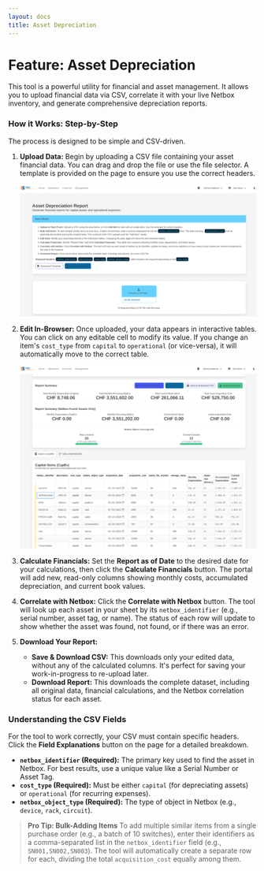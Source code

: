 ```yaml
---
layout: docs
title: Asset Depreciation
---
```

# Feature: Asset Depreciation

This tool is a powerful utility for financial and asset management. It allows you to upload financial data via CSV, correlate it with your live Netbox inventory, and generate comprehensive depreciation reports.

### How it Works: Step-by-Step

The process is designed to be simple and CSV-driven.

1.  **Upload Data:** Begin by uploading a CSV file containing your asset financial data. You can drag and drop the file or use the file selector. A template is provided on the page to ensure you use the correct headers.

    ![Screenshot: The CSV upload area on the Depreciation page.](./img/depreciation_csv.png)

2.  **Edit In-Browser:** Once uploaded, your data appears in interactive tables. You can click on any editable cell to modify its value. If you change an item's `cost_type` from `capital` to `operational` (or vice-versa), it will automatically move to the correct table.

    ![Screenshot: The in-browser table editor showing both Capital (CapEx) and Operational (OpEx) items.](./img/depreciation_edit.png)

3.  **Calculate Financials:** Set the **Report as of Date** to the desired date for your calculations, then click the **Calculate Financials** button. The portal will add new, read-only columns showing monthly costs, accumulated depreciation, and current book values.

4.  **Correlate with Netbox:** Click the **Correlate with Netbox** button. The tool will look up each asset in your sheet by its `netbox_identifier` (e.g., serial number, asset tag, or name). The status of each row will update to show whether the asset was found, not found, or if there was an error.

5.  **Download Your Report:**
    *   **Save & Download CSV:** This downloads only your edited data, without any of the calculated columns. It's perfect for saving your work-in-progress to re-upload later.
    *   **Download Report:** This downloads the complete dataset, including all original data, financial calculations, and the Netbox correlation status for each asset.

### Understanding the CSV Fields

For the tool to work correctly, your CSV must contain specific headers. Click the **Field Explanations** button on the page for a detailed breakdown.

*   **`netbox_identifier` (Required):** The primary key used to find the asset in Netbox. For best results, use a unique value like a Serial Number or Asset Tag.
*   **`cost_type` (Required):** Must be either `capital` (for depreciating assets) or `operational` (for recurring expenses).
*   **`netbox_object_type` (Required):** The type of object in Netbox (e.g., `device`, `rack`, `circuit`).

> **Pro Tip: Bulk-Adding Items**
> To add multiple similar items from a single purchase order (e.g., a batch of 10 switches), enter their identifiers as a comma-separated list in the `netbox_identifier` field (e.g., `SN001,SN002,SN003`). The tool will automatically create a separate row for each, dividing the total `acquisition_cost` equally among them.
